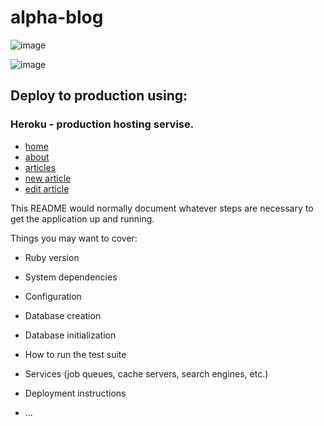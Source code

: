 # alpha-blog

![image](https://user-images.githubusercontent.com/85465559/170617174-2cffb73f-4b18-4ba8-b957-1d02e670b94a.png)

![image](https://user-images.githubusercontent.com/85465559/170616948-73597530-d84a-402b-80e4-dc308c56d09e.png)


## Deploy to production using: 
### Heroku - production hosting servise.

- [home](https://oybekkayumov-alpha-blog.herokuapp.com/)
- [about](https://oybekkayumov-alpha-blog.herokuapp.com/about)
- [articles](https://oybekkayumov-alpha-blog.herokuapp.com/articles)
- [new article](https://oybekkayumov-alpha-blog.herokuapp.com/articles/new)
- [edit article](https://oybekkayumov-alpha-blog.herokuapp.com/articles/1/edit)

This README would normally document whatever steps are necessary to get the
application up and running.

Things you may want to cover:

* Ruby version

* System dependencies

* Configuration

* Database creation

* Database initialization

* How to run the test suite

* Services (job queues, cache servers, search engines, etc.)

* Deployment instructions

* ...
